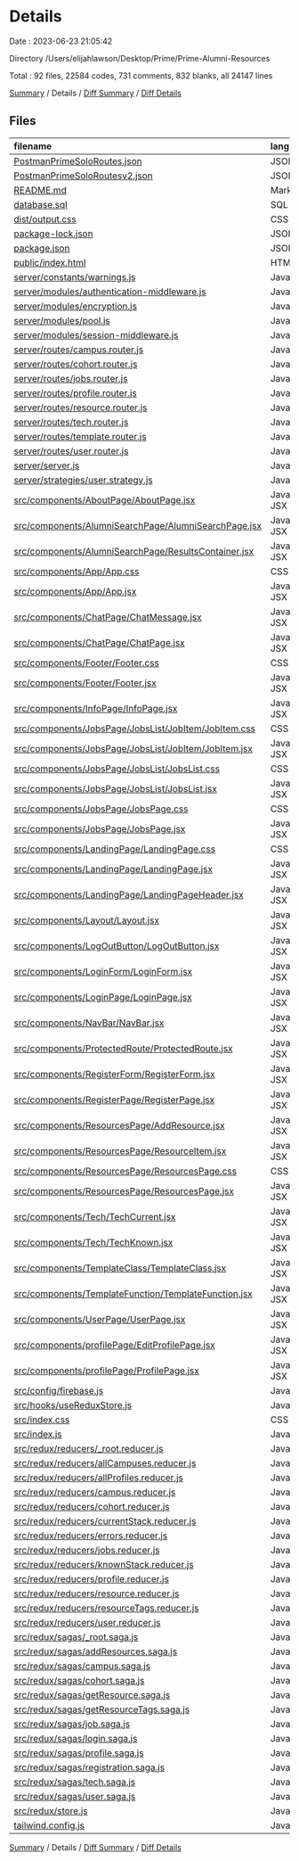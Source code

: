 # Details

Date : 2023-06-23 21:05:42

Directory /Users/elijahlawson/Desktop/Prime/Prime-Alumni-Resources

Total : 92 files,  22584 codes, 731 comments, 832 blanks, all 24147 lines

[Summary](results.md) / Details / [Diff Summary](diff.md) / [Diff Details](diff-details.md)

## Files
| filename | language | code | comment | blank | total |
| :--- | :--- | ---: | ---: | ---: | ---: |
| [PostmanPrimeSoloRoutes.json](/PostmanPrimeSoloRoutes.json) | JSON | 77 | 0 | 0 | 77 |
| [PostmanPrimeSoloRoutesv2.json](/PostmanPrimeSoloRoutesv2.json) | JSON | 62 | 0 | 1 | 63 |
| [README.md](/README.md) | Markdown | 83 | 0 | 39 | 122 |
| [database.sql](/database.sql) | SQL | 94 | 2 | 2 | 98 |
| [dist/output.css](/dist/output.css) | CSS | 345 | 155 | 72 | 572 |
| [package-lock.json](/package-lock.json) | JSON | 18,690 | 0 | 1 | 18,691 |
| [package.json](/package.json) | JSON | 70 | 0 | 1 | 71 |
| [public/index.html](/public/index.html) | HTML | 15 | 0 | 2 | 17 |
| [server/constants/warnings.js](/server/constants/warnings.js) | JavaScript | 17 | 0 | 7 | 24 |
| [server/modules/authentication-middleware.js](/server/modules/authentication-middleware.js) | JavaScript | 8 | 4 | 2 | 14 |
| [server/modules/encryption.js](/server/modules/encryption.js) | JavaScript | 13 | 10 | 6 | 29 |
| [server/modules/pool.js](/server/modules/pool.js) | JavaScript | 18 | 14 | 5 | 37 |
| [server/modules/session-middleware.js](/server/modules/session-middleware.js) | JavaScript | 20 | 11 | 6 | 37 |
| [server/routes/campus.router.js](/server/routes/campus.router.js) | JavaScript | 20 | 0 | 4 | 24 |
| [server/routes/cohort.router.js](/server/routes/cohort.router.js) | JavaScript | 36 | 0 | 7 | 43 |
| [server/routes/jobs.router.js](/server/routes/jobs.router.js) | JavaScript | 46 | 3 | 13 | 62 |
| [server/routes/profile.router.js](/server/routes/profile.router.js) | JavaScript | 76 | 0 | 13 | 89 |
| [server/routes/resource.router.js](/server/routes/resource.router.js) | JavaScript | 55 | 0 | 14 | 69 |
| [server/routes/tech.router.js](/server/routes/tech.router.js) | JavaScript | 106 | 0 | 24 | 130 |
| [server/routes/template.router.js](/server/routes/template.router.js) | JavaScript | 8 | 8 | 4 | 20 |
| [server/routes/user.router.js](/server/routes/user.router.js) | JavaScript | 36 | 11 | 12 | 59 |
| [server/server.js](/server/server.js) | JavaScript | 30 | 8 | 30 | 68 |
| [server/strategies/user.strategy.js](/server/strategies/user.strategy.js) | JavaScript | 44 | 16 | 6 | 66 |
| [src/components/AboutPage/AboutPage.jsx](/src/components/AboutPage/AboutPage.jsx) | JavaScript JSX | 11 | 4 | 4 | 19 |
| [src/components/AlumniSearchPage/AlumniSearchPage.jsx](/src/components/AlumniSearchPage/AlumniSearchPage.jsx) | JavaScript JSX | 125 | 9 | 14 | 148 |
| [src/components/AlumniSearchPage/ResultsContainer.jsx](/src/components/AlumniSearchPage/ResultsContainer.jsx) | JavaScript JSX | 29 | 0 | 4 | 33 |
| [src/components/App/App.css](/src/components/App/App.css) | CSS | 0 | 0 | 2 | 2 |
| [src/components/App/App.jsx](/src/components/App/App.jsx) | JavaScript JSX | 93 | 9 | 25 | 127 |
| [src/components/ChatPage/ChatMessage.jsx](/src/components/ChatPage/ChatMessage.jsx) | JavaScript JSX | 17 | 0 | 5 | 22 |
| [src/components/ChatPage/ChatPage.jsx](/src/components/ChatPage/ChatPage.jsx) | JavaScript JSX | 88 | 0 | 15 | 103 |
| [src/components/Footer/Footer.css](/src/components/Footer/Footer.css) | CSS | 5 | 0 | 1 | 6 |
| [src/components/Footer/Footer.jsx](/src/components/Footer/Footer.jsx) | JavaScript JSX | 6 | 4 | 4 | 14 |
| [src/components/InfoPage/InfoPage.jsx](/src/components/InfoPage/InfoPage.jsx) | JavaScript JSX | 9 | 4 | 4 | 17 |
| [src/components/JobsPage/JobsList/JobItem/JobItem.css](/src/components/JobsPage/JobsList/JobItem/JobItem.css) | CSS | 28 | 0 | 5 | 33 |
| [src/components/JobsPage/JobsList/JobItem/JobItem.jsx](/src/components/JobsPage/JobsList/JobItem/JobItem.jsx) | JavaScript JSX | 36 | 0 | 14 | 50 |
| [src/components/JobsPage/JobsList/JobsList.css](/src/components/JobsPage/JobsList/JobsList.css) | CSS | 13 | 0 | 0 | 13 |
| [src/components/JobsPage/JobsList/JobsList.jsx](/src/components/JobsPage/JobsList/JobsList.jsx) | JavaScript JSX | 29 | 2 | 4 | 35 |
| [src/components/JobsPage/JobsPage.css](/src/components/JobsPage/JobsPage.css) | CSS | 91 | 0 | 13 | 104 |
| [src/components/JobsPage/JobsPage.jsx](/src/components/JobsPage/JobsPage.jsx) | JavaScript JSX | 154 | 14 | 42 | 210 |
| [src/components/LandingPage/LandingPage.css](/src/components/LandingPage/LandingPage.css) | CSS | 0 | 0 | 1 | 1 |
| [src/components/LandingPage/LandingPage.jsx](/src/components/LandingPage/LandingPage.jsx) | JavaScript JSX | 33 | 1 | 8 | 42 |
| [src/components/LandingPage/LandingPageHeader.jsx](/src/components/LandingPage/LandingPageHeader.jsx) | JavaScript JSX | 8 | 0 | 1 | 9 |
| [src/components/Layout/Layout.jsx](/src/components/Layout/Layout.jsx) | JavaScript JSX | 13 | 1 | 3 | 17 |
| [src/components/LogOutButton/LogOutButton.jsx](/src/components/LogOutButton/LogOutButton.jsx) | JavaScript JSX | 16 | 3 | 3 | 22 |
| [src/components/LoginForm/LoginForm.jsx](/src/components/LoginForm/LoginForm.jsx) | JavaScript JSX | 73 | 0 | 10 | 83 |
| [src/components/LoginPage/LoginPage.jsx](/src/components/LoginPage/LoginPage.jsx) | JavaScript JSX | 23 | 0 | 5 | 28 |
| [src/components/NavBar/NavBar.jsx](/src/components/NavBar/NavBar.jsx) | JavaScript JSX | 215 | 8 | 20 | 243 |
| [src/components/ProtectedRoute/ProtectedRoute.jsx](/src/components/ProtectedRoute/ProtectedRoute.jsx) | JavaScript JSX | 9 | 0 | 2 | 11 |
| [src/components/RegisterForm/RegisterForm.jsx](/src/components/RegisterForm/RegisterForm.jsx) | JavaScript JSX | 160 | 7 | 25 | 192 |
| [src/components/RegisterPage/RegisterPage.jsx](/src/components/RegisterPage/RegisterPage.jsx) | JavaScript JSX | 23 | 0 | 6 | 29 |
| [src/components/ResourcesPage/AddResource.jsx](/src/components/ResourcesPage/AddResource.jsx) | JavaScript JSX | 140 | 0 | 20 | 160 |
| [src/components/ResourcesPage/ResourceItem.jsx](/src/components/ResourcesPage/ResourceItem.jsx) | JavaScript JSX | 12 | 0 | 1 | 13 |
| [src/components/ResourcesPage/ResourcesPage.css](/src/components/ResourcesPage/ResourcesPage.css) | CSS | 37 | 0 | 6 | 43 |
| [src/components/ResourcesPage/ResourcesPage.jsx](/src/components/ResourcesPage/ResourcesPage.jsx) | JavaScript JSX | 85 | 0 | 13 | 98 |
| [src/components/Tech/TechCurrent.jsx](/src/components/Tech/TechCurrent.jsx) | JavaScript JSX | 25 | 5 | 18 | 48 |
| [src/components/Tech/TechKnown.jsx](/src/components/Tech/TechKnown.jsx) | JavaScript JSX | 31 | 5 | 21 | 57 |
| [src/components/TemplateClass/TemplateClass.jsx](/src/components/TemplateClass/TemplateClass.jsx) | JavaScript JSX | 20 | 6 | 7 | 33 |
| [src/components/TemplateFunction/TemplateFunction.jsx](/src/components/TemplateFunction/TemplateFunction.jsx) | JavaScript JSX | 12 | 5 | 4 | 21 |
| [src/components/UserPage/UserPage.jsx](/src/components/UserPage/UserPage.jsx) | JavaScript JSX | 15 | 2 | 5 | 22 |
| [src/components/profilePage/EditProfilePage.jsx](/src/components/profilePage/EditProfilePage.jsx) | JavaScript JSX | 200 | 293 | 49 | 542 |
| [src/components/profilePage/ProfilePage.jsx](/src/components/profilePage/ProfilePage.jsx) | JavaScript JSX | 150 | 11 | 28 | 189 |
| [src/config/firebase.js](/src/config/firebase.js) | JavaScript | 15 | 3 | 2 | 20 |
| [src/hooks/useReduxStore.js](/src/hooks/useReduxStore.js) | JavaScript | 5 | 10 | 6 | 21 |
| [src/index.css](/src/index.css) | CSS | 3 | 0 | 0 | 3 |
| [src/index.js](/src/index.js) | JavaScript | 18 | 0 | 5 | 23 |
| [src/redux/reducers/_root.reducer.js](/src/redux/reducers/_root.reducer.js) | JavaScript | 28 | 5 | 6 | 39 |
| [src/redux/reducers/allCampuses.reducer.js](/src/redux/reducers/allCampuses.reducer.js) | JavaScript | 10 | 0 | 1 | 11 |
| [src/redux/reducers/allProfiles.reducer.js](/src/redux/reducers/allProfiles.reducer.js) | JavaScript | 10 | 0 | 1 | 11 |
| [src/redux/reducers/campus.reducer.js](/src/redux/reducers/campus.reducer.js) | JavaScript | 12 | 0 | 2 | 14 |
| [src/redux/reducers/cohort.reducer.js](/src/redux/reducers/cohort.reducer.js) | JavaScript | 9 | 0 | 2 | 11 |
| [src/redux/reducers/currentStack.reducer.js](/src/redux/reducers/currentStack.reducer.js) | JavaScript | 17 | 0 | 6 | 23 |
| [src/redux/reducers/errors.reducer.js](/src/redux/reducers/errors.reducer.js) | JavaScript | 31 | 7 | 4 | 42 |
| [src/redux/reducers/jobs.reducer.js](/src/redux/reducers/jobs.reducer.js) | JavaScript | 9 | 0 | 2 | 11 |
| [src/redux/reducers/knownStack.reducer.js](/src/redux/reducers/knownStack.reducer.js) | JavaScript | 16 | 0 | 6 | 22 |
| [src/redux/reducers/profile.reducer.js](/src/redux/reducers/profile.reducer.js) | JavaScript | 35 | 3 | 3 | 41 |
| [src/redux/reducers/resource.reducer.js](/src/redux/reducers/resource.reducer.js) | JavaScript | 7 | 0 | 2 | 9 |
| [src/redux/reducers/resourceTags.reducer.js](/src/redux/reducers/resourceTags.reducer.js) | JavaScript | 7 | 0 | 2 | 9 |
| [src/redux/reducers/user.reducer.js](/src/redux/reducers/user.reducer.js) | JavaScript | 11 | 2 | 2 | 15 |
| [src/redux/sagas/_root.saga.js](/src/redux/sagas/_root.saga.js) | JavaScript | 27 | 7 | 7 | 41 |
| [src/redux/sagas/addResources.saga.js](/src/redux/sagas/addResources.saga.js) | JavaScript | 15 | 0 | 4 | 19 |
| [src/redux/sagas/campus.saga.js](/src/redux/sagas/campus.saga.js) | JavaScript | 13 | 0 | 2 | 15 |
| [src/redux/sagas/cohort.saga.js](/src/redux/sagas/cohort.saga.js) | JavaScript | 24 | 2 | 9 | 35 |
| [src/redux/sagas/getResource.saga.js](/src/redux/sagas/getResource.saga.js) | JavaScript | 17 | 0 | 7 | 24 |
| [src/redux/sagas/getResourceTags.saga.js](/src/redux/sagas/getResourceTags.saga.js) | JavaScript | 19 | 0 | 6 | 25 |
| [src/redux/sagas/job.saga.js](/src/redux/sagas/job.saga.js) | JavaScript | 27 | 3 | 5 | 35 |
| [src/redux/sagas/login.saga.js](/src/redux/sagas/login.saga.js) | JavaScript | 38 | 20 | 10 | 68 |
| [src/redux/sagas/profile.saga.js](/src/redux/sagas/profile.saga.js) | JavaScript | 33 | 3 | 8 | 44 |
| [src/redux/sagas/registration.saga.js](/src/redux/sagas/registration.saga.js) | JavaScript | 21 | 8 | 9 | 38 |
| [src/redux/sagas/tech.saga.js](/src/redux/sagas/tech.saga.js) | JavaScript | 64 | 6 | 16 | 86 |
| [src/redux/sagas/user.saga.js](/src/redux/sagas/user.saga.js) | JavaScript | 18 | 8 | 6 | 32 |
| [src/redux/store.js](/src/redux/store.js) | JavaScript | 15 | 8 | 6 | 29 |
| [tailwind.config.js](/tailwind.config.js) | JavaScript | 7 | 1 | 2 | 10 |

[Summary](results.md) / Details / [Diff Summary](diff.md) / [Diff Details](diff-details.md)